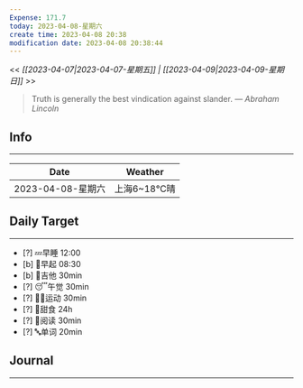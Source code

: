 ```yaml
---
Expense: 171.7
today: 2023-04-08-星期六
create time: 2023-04-08 20:38
modification date: 2023-04-08 20:38:44
---
```


<< *[[2023-04-07|2023-04-07-星期五]] | [[2023-04-09|2023-04-09-星期日]]* >>


> Truth is generally the best vindication against slander.
> — <cite>Abraham Lincoln</cite>


## Info
***
| Date        | Weather      | 
| ----------- | ------------ |
| 2023-04-08-星期六 |  上海6~18℃晴 |


## Daily Target 
***
- [?] 💤早睡   12:00
- [b] 🌅早起    08:30
- [b] 🎵吉他    30min
- [?] 😴午觉    30min
- [?] 🏃‍♀️运动    30min  
- [?] 🚫甜食    24h
- [?] 📖阅读    30min 
- [?] 🔤单词    20min    


##  Journal
***




